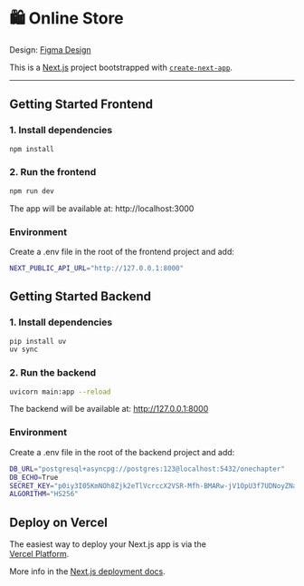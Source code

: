 # 🛍️ Online Store

Design: [Figma Design](https://www.figma.com/design/r2EfZD0pJNsLm3V4x6KTjp)

This is a [Next.js](https://nextjs.org) project bootstrapped with [`create-next-app`](https://nextjs.org/docs/app/api-reference/cli/create-next-app).

---

## Getting Started Frontend

### 1. Install dependencies

```bash
npm install
```

### 2. Run the frontend

```bash
npm run dev
```

The app will be available at:
http://localhost:3000

### Environment

Create a .env file in the root of the frontend project and add:

```bash
NEXT_PUBLIC_API_URL="http://127.0.0.1:8000"
```

## Getting Started Backend

### 1. Install dependencies

```bash
pip install uv
uv sync
```

### 2. Run the backend

```bash
uvicorn main:app --reload
```

The backend will be available at:
http://127.0.0.1:8000

### Environment

Create a .env file in the root of the backend project and add:

```bash
DB_URL="postgresql+asyncpg://postgres:123@localhost:5432/onechapter"
DB_ECHO=True
SECRET_KEY="p0iy3I05KmNOh8Zjk2eTlVcrccX2VSR-Mfh-BMARw-jV1OpU3f7UDNoyZNae2DyWj0446eeuDi1edHyCPF43PQ"
ALGORITHM="HS256"
```

## Deploy on Vercel

The easiest way to deploy your Next.js app is via the  
[Vercel Platform](https://vercel.com/new?utm_medium=default-template&filter=next.js&utm_source=create-next-app&utm_campaign=create-next-app-readme).

More info in the [Next.js deployment docs](https://nextjs.org/docs/app/building-your-application/deploying).
